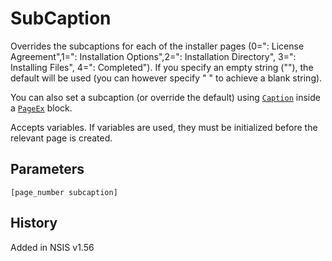 # SubCaption

Overrides the subcaptions for each of the installer pages (0=": License Agreement",1=": Installation Options",2=": Installation Directory", 3=": Installing Files", 4=": Completed"). If you specify an empty string (""), the default will be used (you can however specify " " to achieve a blank string).

You can also set a subcaption (or override the default) using [`Caption`][1] inside a [`PageEx`][2] block.

Accepts variables. If variables are used, they must be initialized before the relevant page is created.

## Parameters

    [page_number subcaption]

## History

Added in NSIS v1.56

[1]: Caption.md
[2]: PageEx.md